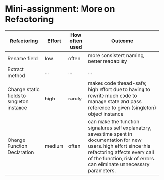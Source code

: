 # Mini-assignment: More on Refactoring

| Refactoring                                | Effort | How often used | Outcome                                                                |
|--------------------------------------------|--------|----------------|------------------------------------------------------------------------|
| Rename field                               | low    | often          | more consistent naming, better readability                             |
| Extract method                             | ...    | ...            | ...                                                                    |
| Change static fields to singleton instance | high   | rarely         | makes code thread-safe; high effort due to having to rewrite much code to manage state and pass reference to given (singleton) object instance |
| Change Function Declaration                | medium | often          | can make the function signatures self explanatory, saves time spent in documentation for new users. high effort since this refactoring affects every call of the function, risk of errors. can eliminate unnecessary parameters. |